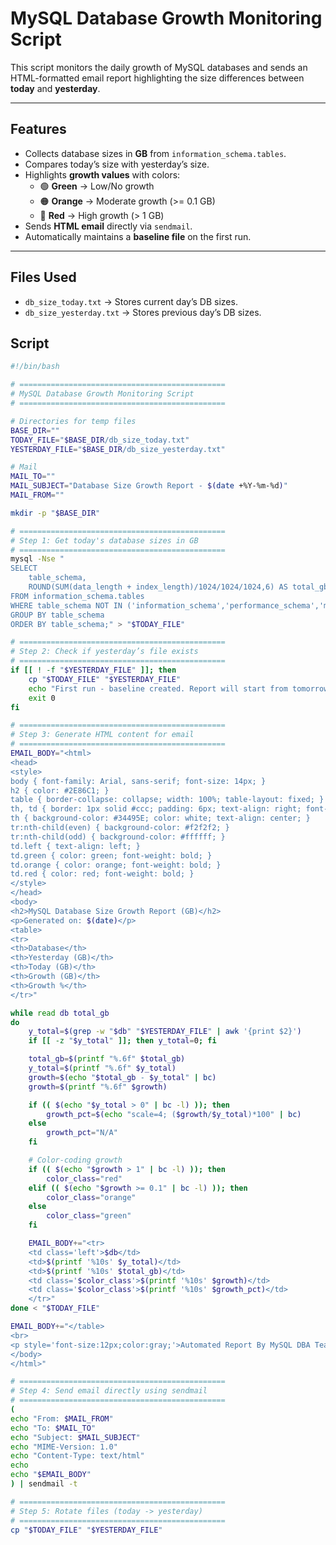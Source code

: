 # MySQL Database Growth Monitoring Script

This script monitors the daily growth of MySQL databases and sends an HTML-formatted email report highlighting the size differences between **today** and **yesterday**.  

---

## Features
- Collects database sizes in **GB** from `information_schema.tables`.
- Compares today’s size with yesterday’s size.
- Highlights **growth values** with colors:
  - 🟢 **Green** → Low/No growth
  - 🟠 **Orange** → Moderate growth (>= 0.1 GB)
  - 🔴 **Red** → High growth (> 1 GB)
- Sends **HTML email** directly via `sendmail`.
- Automatically maintains a **baseline file** on the first run.

---

## Files Used
- `db_size_today.txt` → Stores current day’s DB sizes.  
- `db_size_yesterday.txt` → Stores previous day’s DB sizes.  

## Script

```bash
#!/bin/bash

# ==============================================
# MySQL Database Growth Monitoring Script
# ==============================================

# Directories for temp files
BASE_DIR=""
TODAY_FILE="$BASE_DIR/db_size_today.txt"
YESTERDAY_FILE="$BASE_DIR/db_size_yesterday.txt"

# Mail
MAIL_TO=""
MAIL_SUBJECT="Database Size Growth Report - $(date +%Y-%m-%d)"
MAIL_FROM=""

mkdir -p "$BASE_DIR"

# ==============================================
# Step 1: Get today's database sizes in GB
# ==============================================
mysql -Nse "
SELECT
    table_schema,
    ROUND(SUM(data_length + index_length)/1024/1024/1024,6) AS total_gb
FROM information_schema.tables
WHERE table_schema NOT IN ('information_schema','performance_schema','mysql','sys')
GROUP BY table_schema
ORDER BY table_schema;" > "$TODAY_FILE"

# ==============================================
# Step 2: Check if yesterday’s file exists
# ==============================================
if [[ ! -f "$YESTERDAY_FILE" ]]; then
    cp "$TODAY_FILE" "$YESTERDAY_FILE"
    echo "First run - baseline created. Report will start from tomorrow." | mailx -s "$MAIL_SUBJECT" -r "$MAIL_FROM" "$MAIL_TO"
    exit 0
fi

# ==============================================
# Step 3: Generate HTML content for email
# ==============================================
EMAIL_BODY="<html>
<head>
<style>
body { font-family: Arial, sans-serif; font-size: 14px; }
h2 { color: #2E86C1; }
table { border-collapse: collapse; width: 100%; table-layout: fixed; }
th, td { border: 1px solid #ccc; padding: 6px; text-align: right; font-family: monospace; }
th { background-color: #34495E; color: white; text-align: center; }
tr:nth-child(even) { background-color: #f2f2f2; }
tr:nth-child(odd) { background-color: #ffffff; }
td.left { text-align: left; }
td.green { color: green; font-weight: bold; }
td.orange { color: orange; font-weight: bold; }
td.red { color: red; font-weight: bold; }
</style>
</head>
<body>
<h2>MySQL Database Size Growth Report (GB)</h2>
<p>Generated on: $(date)</p>
<table>
<tr>
<th>Database</th>
<th>Yesterday (GB)</th>
<th>Today (GB)</th>
<th>Growth (GB)</th>
<th>Growth %</th>
</tr>"

while read db total_gb
do
    y_total=$(grep -w "$db" "$YESTERDAY_FILE" | awk '{print $2}')
    if [[ -z "$y_total" ]]; then y_total=0; fi

    total_gb=$(printf "%.6f" $total_gb)
    y_total=$(printf "%.6f" $y_total)
    growth=$(echo "$total_gb - $y_total" | bc)
    growth=$(printf "%.6f" $growth)

    if (( $(echo "$y_total > 0" | bc -l) )); then
        growth_pct=$(echo "scale=4; ($growth/$y_total)*100" | bc)
    else
        growth_pct="N/A"
    fi

    # Color-coding growth
    if (( $(echo "$growth > 1" | bc -l) )); then
        color_class="red"
    elif (( $(echo "$growth >= 0.1" | bc -l) )); then
        color_class="orange"
    else
        color_class="green"
    fi

    EMAIL_BODY+="<tr>
    <td class='left'>$db</td>
    <td>$(printf '%10s' $y_total)</td>
    <td>$(printf '%10s' $total_gb)</td>
    <td class='$color_class'>$(printf '%10s' $growth)</td>
    <td class='$color_class'>$(printf '%10s' $growth_pct)</td>
    </tr>"
done < "$TODAY_FILE"

EMAIL_BODY+="</table>
<br>
<p style='font-size:12px;color:gray;'>Automated Report By MySQL DBA Team.</p>
</body>
</html>"

# ==============================================
# Step 4: Send email directly using sendmail
# ==============================================
(
echo "From: $MAIL_FROM"
echo "To: $MAIL_TO"
echo "Subject: $MAIL_SUBJECT"
echo "MIME-Version: 1.0"
echo "Content-Type: text/html"
echo
echo "$EMAIL_BODY"
) | sendmail -t

# ==============================================
# Step 5: Rotate files (today -> yesterday)
# ==============================================
cp "$TODAY_FILE" "$YESTERDAY_FILE"
```
